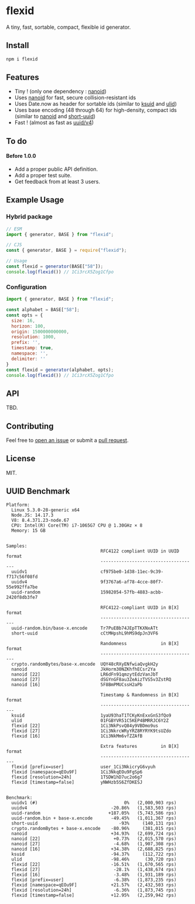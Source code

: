 # flexid
A tiny, fast, sortable, compact, flexible id generator.

## Install

```sh
npm i flexid
```

## Features

  * Tiny ! (only one dependency : [nanoid](https://www.npmjs.com/package/nanoid))
  * Uses [nanoid](https://www.npmjs.com/package/nanoid) for fast, secure collision-resistant ids
  * Uses Date.now as header for sortable ids (similar to [ksuid](https://www.npmjs.com/package/ksuid) and [ulid](https://www.npmjs.com/package/ulid))
  * Uses base encoding (48 through 64) for high-density, compact ids (similar to [nanoid](https://www.npmjs.com/package/nanoid) and [short-uuid](https://www.npmjs.com/package/short-uuid))
  * Fast ! (almost as fast as [uuid/v4](https://www.npmjs.com/package/uuid))

## To do 

#### Before 1.0.0
  * Add a proper public API definition.
  * Add a proper test suite.
  * Get feedback from at least 3 users.

## Example Usage

### Hybrid package

```javascript
// ESM
import { generator, BASE } from "flexid";

// CJS
const { generator, BASE } = require("flexid");

// Usage
const flexid = generator(BASE["58"]);
console.log(flexid()) // 1Ci3rcX5Zog1Cfpo

```

### Configuration

```javascript
import { generator, BASE } from "flexid";

const alphabet = BASE["58"];
const opts = {
  size: 16,
  horizon: 100,
  origin: 1500000000000,
  resolution: 1000,
  prefix: '',
  timestamp: true,
  namespace: '',
  delimiter: ''
}
const flexid = generator(alphabet, opts);
console.log(flexid()) // 1Ci3rcX5Zog1Cfpo
```

## API

TBD.

## Contributing

Feel free to [open an issue](https://github.com/junaway/flexid/issues) or submit a [pull request](https://github.com/junaway/flexid/pulls).

## License

MIT.

## UUID Benchmark  

    Platform:
      Linux 5.3.0-28-generic x64
      Node.JS: 14.17.3
      V8: 8.4.371.23-node.67
      CPU: Intel(R) Core(TM) i7-1065G7 CPU @ 1.30GHz × 8
      Memory: 15 GB
  

    Samples:
                                        RFC4122 compliant UUID in UUID format
                                        -------------------------------------
      uuidv1                            cf975be0-1d38-11ec-9c39-f717c56f08fd
      uuidv4                            9f3767a6-af78-4cce-80f7-55e992ffa7be
      uuid-random                       15982054-57fb-4883-acbb-2420f8db3fe7

                                        RFC4122-compliant UUID in B[X] format
                                        -------------------------------------
      uuid-random.bin/base-x.encode     Tr7PuEBb74JEpTTKXNxATt
      short-uuid                        cCtMHpshL9hMS9dpJn3VF6

                                        Randomness             in B[X] format
                                        -------------------------------------
      crypto.randomBytes/base-x.encode  UQY48cRXyENfwiaQvgkH2y
      nanoid                            JkHorm30NZKhfhECsr2Ya
      nanoid [22]                       LR6dFn91qmzytEdzVanJbT
      nanoid [27]                       dSGYnGF8au3ZeAizTVS5v3ZstRQ
      nanoid [16]                       5F8BmPMUCssH2aPb

                                        Timestamp & Randomness in B[X] format
                                        -------------------------------------
      ksuid                             1yaU93haT1TCKyKnExxGnS3fQo9
      ulid                              01FGBYVR51C5KEP4BMRRJC6Y2Z
      flexid [22]                       1Ci3NkPsvQ84y9VBDmo9us
      flexid [27]                       1Ci3NkrcWRyYRZ8RYRYK9tsUZdo
      flexid [16]                       1Ci3NkMm6vfZZAfB

                                        Extra features         in B[X] format
                                        -------------------------------------
      flexid [prefix=user]              user_1Ci3NkicryG6vyuh
      flexid [namespace=qEOu9F]         1Ci3NkqEOu9FgSp6
      flexid [resolution=24h]           1TSDW1hD7uc2o6g7
      flexid [timestamp=false]          yNWHzb5S6ZfDKESJ


    Benchmark:
      uuidv1 (#)                                 0%   (2,000,903 rps)
      uuidv4                                -20.86%   (1,583,503 rps)
      uuid-random                          +187.05%   (5,743,586 rps)
      uuid-random.bin + base-x.encode       -49.45%   (1,011,367 rps)
      short-uuid                               -93%     (140,131 rps)
      crypto.randomBytes + base-x.encode    -80.96%     (381,015 rps)
      nanoid                                +34.93%   (2,699,724 rps)
      nanoid [22]                            +0.73%   (2,015,570 rps)
      nanoid [27]                            -4.68%   (1,907,308 rps)
      nanoid [16]                           +34.38%   (2,688,825 rps)
      ksuid                                 -94.37%     (112,722 rps)
      ulid                                  -98.46%      (30,720 rps)
      flexid [22]                           -16.51%   (1,670,565 rps)
      flexid [27]                            -28.1%   (1,438,674 rps)
      flexid [16]                            -3.48%   (1,931,189 rps)
      flexid [prefix=user]                   -6.38%   (1,873,235 rps)
      flexid [namespace=qEOu9F]             +21.57%   (2,432,503 rps)
      flexid [resolution=24h]                -6.36%   (1,873,745 rps)
      flexid [timestamp=false]              +12.95%   (2,259,942 rps)
